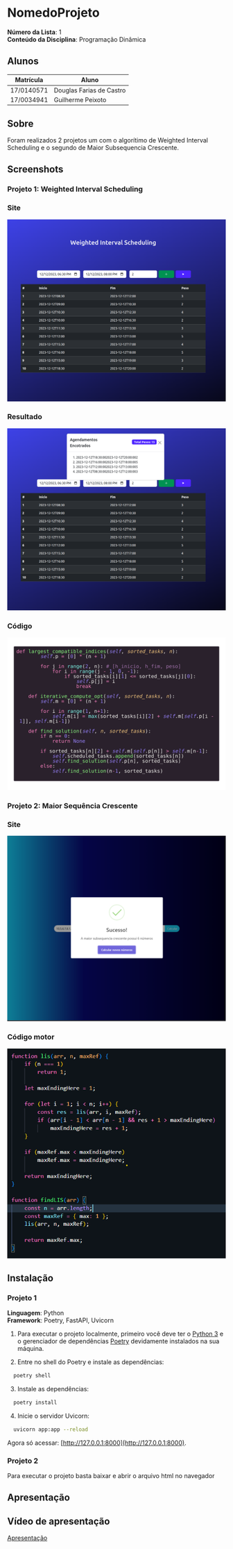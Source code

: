 # NomedoProjeto

**Número da Lista**: 1<br>
**Conteúdo da Disciplina**: Programação Dinâmica<br>

## Alunos
|Matrícula | Aluno |
| -- | -- |
| 17/0140571  |  Douglas Farias de Castro |
| 17/0034941  |  Guilherme Peixoto |

## Sobre 
Foram realizados 2 projetos um com o algorítimo de Weighted Interval Scheduling e o segundo de Maior Subsequencia Crescente. 
## Screenshots
### Projeto 1: Weighted Interval Scheduling
### **Site**
![Site](weighted-interval-scheduling/static/img/site.png)

### **Resultado**
![Resultado](weighted-interval-scheduling/static/img/resultado.png)

### **Código**
![Code](weighted-interval-scheduling/static/img/code.png)

### Projeto 2: Maior Sequência Crescente
### **Site**
![Código](maior-subsequencia-crescente-master/assets/tf-site.png)
### **Código motor**
![Código 493](maior-subsequencia-crescente-master/assets/code.png)

## Instalação 
### Projeto 1
**Linguagem**: Python<br>
**Framework**: Poetry, FastAPI, Uvicorn<br>

1. Para executar o projeto localmente, primeiro você deve ter o [Python 3](https://www.python.org/downloads/) e o gerenciador de dependências [Poetry](https://python-poetry.org/docs/#installation) devidamente instalados na sua máquina.
   
2. Entre no shell do Poetry e instale as dependências:
   
  ```bash
    poetry shell
  ```

3. Instale as dependências:
   
  ```bash
    poetry install
  ```

4. Inicie o servidor Uvicorn:

  ```bash
    uvicorn app:app --reload   
  ```

  Agora só acessar: [http://127.0.0.1:8000](http://127.0.0.1:8000).

  
### Projeto 2
Para executar o projeto basta baixar e abrir o arquivo html no navegador


## Apresentação
## Vídeo de apresentação

[Apresentação](./assets/finalApresentacao.mp4)


